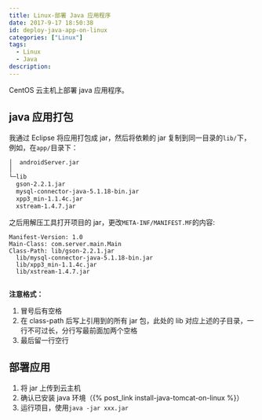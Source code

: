 ```yaml
---
title: Linux-部署 Java 应用程序
date: 2017-9-17 18:50:38
id: deploy-java-app-on-linux
categories: ["Linux"]
tags:
  - Linux
  - Java
description:
---
```


CentOS 云主机上部署 java 应用程序。

<!-- more -->

## java 应用打包

我通过 Eclipse 将应用打包成 jar，然后将依赖的 jar 复制到同一目录的`lib/`下，
例如，在`app/`目录下：

```bash
│  androidServer.jar
│
└─lib
  gson-2.2.1.jar
  mysql-connector-java-5.1.18-bin.jar
  xpp3_min-1.1.4c.jar
  xstream-1.4.7.jar
```

之后用解压工具打开项目的 jar，更改`META-INF/MANIFEST.MF`的内容:

```
Manifest-Version: 1.0
Main-Class: com.server.main.Main
Class-Path: lib/gson-2.2.1.jar
  lib/mysql-connector-java-5.1.18-bin.jar
  lib/xpp3_min-1.1.4c.jar
  lib/xstream-1.4.7.jar


```

**注意格式：**

1. 冒号后有空格
2. 在 class-path 后写上引用到的所有 jar 包，此处的 lib 对应上述的子目录，一行不可过长，分行写最前面加两个空格
3. 最后留一行空行

## 部署应用

1. 将 jar 上传到云主机
2. 确认已安装 java 环境（{% post_link install-java-tomcat-on-linux %}）
3. 运行项目，使用`java -jar xxx.jar`
